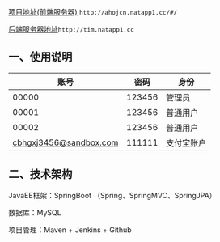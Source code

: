 [项目地址(前端服务器)](http://ahojcn.natapp1.cc/#/) `http://ahojcn.natapp1.cc/#/`

[后端服务器地址](http://tim.natapp1.cc)`http://tim.natapp1.cc` 

## 一、使用说明

| 账号                   | 密码   | 身份       |
| ---------------------- | ------ | ---------- |
| 00000                  | 123456 | 管理员     |
| 00001                  | 123456 | 普通用户   |
| 00002                  | 123456 | 普通用户   |
| cbhgxj3456@sandbox.com | 111111 | 支付宝账户 |

## 二、技术架构

JavaEE框架：SpringBoot （Spring、SpringMVC、SpringJPA）



数据库：MySQL



项目管理：Maven + Jenkins + Github



